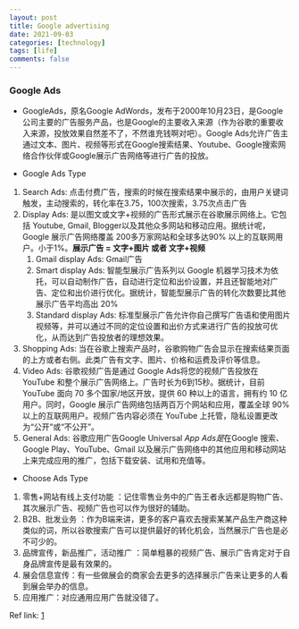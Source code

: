```yaml
---
layout: post
title: Google advertising
date: 2021-09-03
categories: [technology]
tags: [life]
comments: false
---
```




### Google Ads

- GoogleAds，原名Google AdWords，发布于2000年10月23日，是Google公司主要的广告服务产品，也是Google的主要收入来源（作为谷歌的重要收入来源，投放效果自然差不了，不然谁充钱啊对吧）。Google Ads允许广告主通过文本、图片、视频等形式在Google搜索结果、Youtube、Google搜索网络合作伙伴或Google展示广告网络等进行广告的投放。



- Google Ads Type

1. Search Ads: 点击付费广告，搜索的时候在搜索结果中展示的，由用户关键词触发，主动搜索的，转化率在3.75，100次搜索，3.75次点击广告
2. Display Ads: 是以图文或文字+视频的广告形式展示在谷歌展示网络上。它包括 Youtube, Gmail, Blogger以及其他众多网站和移动应用。据统计呢，Google 展示广告网络覆盖 200多万家网站和全球多达90% 以上的互联网用户。小于1%。**展示广告 = 文字+图片 或者 文字+视频**
   1. Gmail display Ads: Gmail广告
   2. Smart display Ads: 智能型展示广告系列以 Google 机器学习技术为依托，可以自动制作广告，自动进行定位和出价设置，并且还智能地对广告、定位和出价进行优化。据统计，智能型展示广告的转化次数要比其他展示广告平均高出 20%
   3. Standard display Ads: 标准型展示广告允许你自己撰写广告语和使用图片视频等，并可以通过不同的定位设置和出价方式来进行广告的投放可优化，从而达到广告投放者的理想效果。
3. Shopping Ads: 当在谷歌上搜索产品时，谷歌购物广告会显示在搜索结果页面的上方或者右侧。此类广告有文字、图片、价格和运费及评价等信息。
4. Video Ads: 谷歌视频广告是通过 Google Ads将您的视频广告投放在 YouTube 和整个展示广告网络上。广告时长为6到15秒。据统计，目前YouTube 面向 70 多个国家/地区开放，提供 60 种以上的语言，拥有约 10 亿用户。同时，Google 展示广告网络包括两百万个网站和应用，覆盖全球 90% 以上的互联网用户。视频广告内容必须在 YouTube 上托管，隐私设置更改为“公开”或“不公开”。
5. General Ads: 谷歌应用广告Google Universal *App Ads是*在Google 搜索、Google Play、YouTube、Gmail 以及展示广告网络中的其他应用和移动网站上来完成应用的推广，包括下载安装、试用和充值等。



- Choose Ads Type

1. 零售+网站有线上支付功能 ：记住零售业务中的广告王者永远都是购物广告、其次展示广告、视频广告也可以作为很好的辅助。
2. B2B、批发业务 ：作为B端来讲，更多的客户喜欢去搜索某某产品生产商这种类似的词，所以谷歌搜索广告可以提供最好的转化机会，当然展示广告也是必不可少的。
3. 品牌宣传，新品推广，活动推广 ：简单粗暴的视频广告、展示广告肯定对于自身品牌宣传是最有效果的。
4. 展会信息宣传：有一些做展会的商家会去更多的选择展示广告来让更多的人看到展会举办的信息。
5. 应用推广：对应通用应用广告就没错了。



Ref link: [1](https://zhuanlan.zhihu.com/p/193058448)